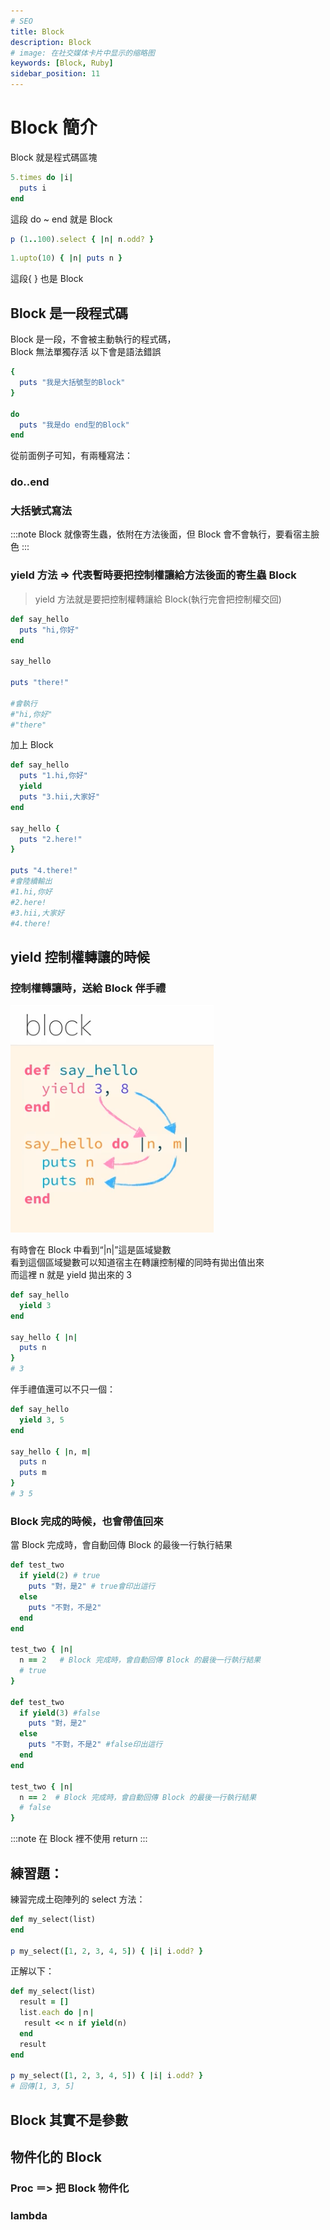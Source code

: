 ```yaml
---
# SEO
title: Block
description: Block
# image: 在社交媒体卡片中显示的缩略图
keywords: [Block, Ruby]
sidebar_position: 11
---
```


# Block 簡介

Block 就是程式碼區塊

```ruby
5.times do |i|
  puts i
end
```

這段 do ~ end 就是 Block

```ruby
p (1..100).select { |n| n.odd? }
```

```ruby
1.upto(10) { |n| puts n }
```

這段{ } 也是 Block

## Block 是一段程式碼

Block 是一段，不會被主動執行的程式碼，<br />
Block 無法單獨存活 以下會是語法錯誤

```ruby
{
  puts "我是大括號型的Block"
}

do
  puts "我是do end型的Block"
end
```

從前面例子可知，有兩種寫法：

### do..end

### 大括號式寫法

:::note
Block 就像寄生蟲，依附在方法後面，但 Block 會不會執行，要看宿主臉色
:::

### yield 方法 => 代表暫時要把控制權讓給方法後面的寄生蟲 Block

> yield 方法就是要把控制權轉讓給 Block(執行完會把控制權交回)

```ruby
def say_hello
  puts "hi,你好"
end

say_hello

puts "there!"

#會執行
#"hi,你好"
#"there"
```

加上 Block

```ruby
def say_hello
  puts "1.hi,你好"
  yield
  puts "3.hii,大家好"
end

say_hello {
  puts "2.here!"
}

puts "4.there!"
#會陸續輸出
#1.hi,你好
#2.here!
#3.hii,大家好
#4.there!
```

## yield 控制權轉讓的時候

### 控制權轉讓時，送給 Block 伴手禮

![Block-01](./img/Block-01.png)

有時會在 Block 中看到“|n|”這是區域變數<br />
看到這個區域變數可以知道宿主在轉讓控制權的同時有拋出值出來<br />
而這裡 n 就是 yield 拋出來的 3

```ruby
def say_hello
  yield 3
end

say_hello { |n|
  puts n
}
# 3
```

伴手禮值還可以不只一個：

```ruby
def say_hello
  yield 3, 5
end

say_hello { |n, m|
  puts n
  puts m
}
# 3 5
```

### Block 完成的時候，也會帶值回來

當 Block 完成時，會自動回傳 Block 的最後一行執行結果

```ruby
def test_two
  if yield(2) # true
    puts "對，是2" # true會印出這行
  else
    puts "不對，不是2"
  end
end

test_two { |n|
  n == 2   # Block 完成時，會自動回傳 Block 的最後一行執行結果
  # true
}

def test_two
  if yield(3) #false
    puts "對，是2"
  else
    puts "不對，不是2" #false印出這行
  end
end

test_two { |n|
  n == 2  # Block 完成時，會自動回傳 Block 的最後一行執行結果
  # false
}
```

:::note
在 Block 裡不使用 return
:::

## 練習題：

練習完成土砲陣列的 select 方法：

```ruby
def my_select(list)
end

p my_select([1, 2, 3, 4, 5]) { |i| i.odd? }
```

正解以下：

```ruby
def my_select(list)
  result = []
  list.each do |ｎ|
   result << n if yield(n)
  end
  result
end

p my_select([1, 2, 3, 4, 5]) { |i| i.odd? }
# 回傳[1, 3, 5]
```

## Block 其實不是參數

## 物件化的 Block

### Proc ＝> 把 Block 物件化

### lambda
